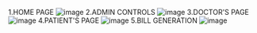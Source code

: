 1.HOME PAGE
![image](https://user-images.githubusercontent.com/95906291/152490595-6fba70f0-d880-4db1-8d39-6d8f38a1b919.png)
2.ADMIN CONTROLS
![image](https://user-images.githubusercontent.com/95906291/152490703-a9000c1c-5529-4f10-a5f5-8a6083ebcbab.png)
3.DOCTOR'S PAGE
![image](https://user-images.githubusercontent.com/95906291/152490746-8f0dc17a-db70-4d1d-b649-318d331a710a.png)
4.PATIENT'S PAGE
![image](https://user-images.githubusercontent.com/95906291/152490813-a427d68d-8553-42f0-96ff-d4e17683f7c6.png)
5.BILL GENERATION
![image](https://user-images.githubusercontent.com/95906291/152490854-6be62708-4803-43f5-9fb5-264ba2dc927b.png)
